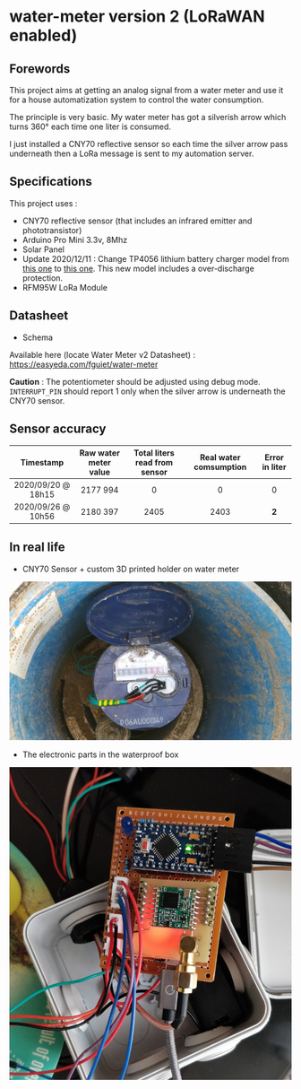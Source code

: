 # water-meter version 2 (LoRaWAN enabled)

## Forewords

This project aims at getting an analog signal from a water meter and use it for a house automatization system to control the water consumption.

The principle is very basic. My water meter has got a silverish arrow which turns 360° each time one liter is consumed.

I just installed a CNY70 reflective sensor so each time the silver arrow pass underneath then a LoRa message is sent to my automation server.

## Specifications

This project uses :

* CNY70 reflective sensor (that includes an infrared emitter and phototransistor)
* Arduino Pro Mini 3.3v, 8Mhz
* Solar Panel
* Update 2020/12/11 : Change TP4056 lithium battery charger model from [this one](https://fr.aliexpress.com/item/32705078422.html) to [this one](https://components101.com/tp4056a-li-ion-battery-chargingdischarging-module). This new model includes a over-discharge protection.
* RFM95W LoRa Module

## Datasheet

* Schema

Available here (locate Water Meter v2 Datasheet) : <https://easyeda.com/fguiet/water-meter>

__Caution__ : The potentiometer should be adjusted using debug mode. `INTERRUPT_PIN` should report 1 only when the silver arrow is underneath the CNY70 sensor.

## Sensor accuracy

| Timestamp | Raw water meter value | Total liters read from sensor |  Real water comsumption |  Error in liter |
|:------------------:|:---------------------:|:-----------------------------------:|:-----------------------:|:--------------------------:|
| 2020/09/20 @ 18h15 | 2177 994 | 0 | 0 | 0 |
| 2020/09/26 @ 10h56 | 2180 397 | 2405 | 2403 | __2__ |

## In real life

* CNY70 Sensor + custom 3D printed holder on water meter

![Water Meter V2](images/watermeter_cny70.jpg)

* The electronic parts in the waterproof box

![Water Meter V2](images/water-meter-v2-lorawan.png)

